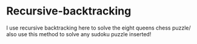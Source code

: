 # Recursive-backtracking
I use recursive backtracking here to solve the eight queens chess puzzle/ also use this method to solve any sudoku puzzle inserted!
